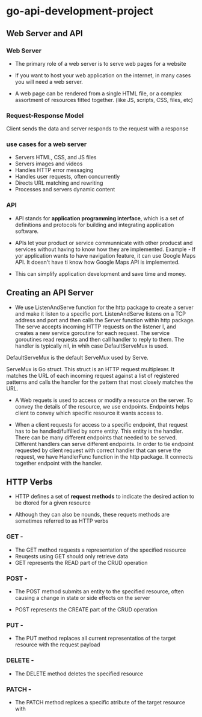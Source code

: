 # go-api-development-project 

## Web Server and API 

### Web Server

* The primary role of a web server is to serve web pages for a website

* If you want to host your web application on the internet, in many cases you will need a web server.

* A web page can be rendered from a single HTML file, or a complex assortment of resources fitted 
together. (like JS, scripts, CSS, files, etc)

### Request-Response Model 

Client sends the data and server responds to the request with a response

### use cases for a web server 

* Servers HTML, CSS, and JS files
* Servers images and videos
* Handles HTTP error messaging
* Handles user requests, often concurrently
* Directs URL matching and rewriting
* Processes and servers dynamic content 

### API 

* API stands for **application programming interface**, which is a set of definitions and protocols 
for building and integrating application software.

* APIs let your product or service communnicate with other producst and services without having to 
know how they are implemented. Example - If yor application wants to have navigation feature, it can 
use Google Maps API. It doesn't have ti know how Google Maps API is implemented.

* This can simplify application development and save time and money.

## Creating an API Server

* We use ListenAndServe function for the http package to create a server and make it listen to a specific 
port. ListenAndServe listens on a TCP address and port and then calls the Server function within http package.
The serve accepts incoming HTTP requests on the listener l, and creates a new service goroutine for each request.
The service goroutines read requests and then call handler to reply to them.
The handler is typically nil, in whih case DefaultServeMux is used.

DefaultServeMux is the default ServeMux used by Serve.

ServeMux is Go struct. This struct is an  HTTP request multiplexer. It matches the URL of each incoming request against a list of registered patterns and calls the handler for the pattern that most closely matches the URL.

* A Web requets is used to access or modify a resource on the server. To convey the details of the resource,
we use endpoints. Endpoints helps client to convey which specific resource it wants access to.

* When a client requests for access to a specific endpoint, that request has to be handled/fulfilled by some entity. This entity is the handler. There can be many different endpoints that needed to be served. Different 
handlers can serve different endpoints. In order to tie endpoint requested by client request with correct handler
that can serve the request, we have HandlerFunc function in the http package. It connects together endpoint 
with the handler.

## HTTP Verbs 

* HTTP defines a set of **request methods** to indicate the desired action to be dtored for a given resource

* Although they can also be nounds, these requets methods are sometimes referred to as HTTP verbs

### GET - 

* The GET method requests a representation of the specified resource
* Reuqests using GET should only retrieve data 
* GET represents the READ part of the CRUD operation

### POST - 

* The POST method submits an entity to the specified resource, often causing a change in state or 
side effects on the server

* POST represents the CREATE part of the CRUD operation 

### PUT - 

* The PUT method replaces all current representatios of the target resource with the
request payload

### DELETE - 

* The DELETE method deletes the specified resource

### PATCH - 

* The PATCH method replces a specific atribute of the target resource with


